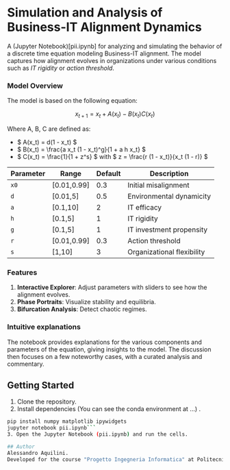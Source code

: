 # Simulation and Analysis of Business-IT Alignment Dynamics
A (Jupyter Notebook)[pii.ipynb] for analyzing and simulating the behavior of a discrete time equation modeling Business-IT alignment. The model captures how alignment evolves in organizations under various conditions such as *IT rigidity* or *action threshold*. 

### Model Overview
The model is based on the following equation:

$$ x_{t + 1} = x_t + A(x_t) - B(x_t)C(x_t) $$

Where A, B, C are defined as:
- $ A(x_t) = d(1 - x_t) $
- $ B(x_t) = \frac{a x_t (1 - x_t)^g}{1 + a h x_t} $ 
- $ C(x_t) = \frac{1}{1 + z^s} $ with $ z = \frac{r (1 - x_t)}{x_t (1 - r)} $


| Parameter | Range      | Default | Description               |
|-----------|------------|---------|---------------------------|
| `x0`      | [0.01,0.99]| 0.3     | Initial misalignment      |
| `d`       | [0.01,5]   | 0.5     | Environmental dynamicity  |
| `a`       | [0.1,10]   | 2       | IT efficacy               |
| `h`       | [0.1,5]    | 1       | IT rigidity               |
| `g`       | [0.1,5]    | 1       | IT investment propensity  |
| `r`       | [0.01,0.99]| 0.3     | Action threshold          |
| `s`       | [1,10]     | 3       | Organizational flexibility|

### Features
1. **Interactive Explorer**: Adjust parameters with sliders to see how the alignment evolves.
2. **Phase Portraits**: Visualize stability and equilibria.
3. **Bifurcation Analysis**: Detect chaotic regimes. 

### Intuitive explanations
The notebook provides explanations for the various components and parameters of the equation, giving insights to the model. 
The discussion then focuses on a few noteworthy cases, with a curated analysis and commentary.

## Getting Started
1. Clone the repository. 
2. Install dependencies (You can see the conda environment at ...) .
```bash
pip install numpy matplotlib ipywidgets
jupyter notebook pii.ipynb```
3. Open the Jupyter Notebook (pii.ipynb) and run the cells.

## Author 
Alessandro Aquilini.
Developed for the course "Progetto Ingegneria Informatica" at Politecnico di Milano.

